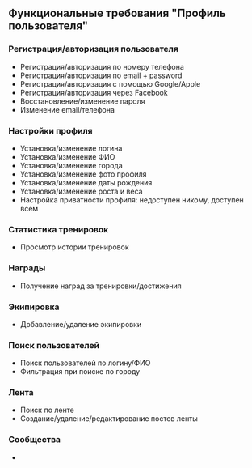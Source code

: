 ## Функциональные требования "Профиль пользователя"

### Регистрация/авторизация пользователя
* Регистрация/авторизация по номеру телефона
* Регистрация/авторизация по email + password
* Регистрация/авторизация с помощью Google/Apple
* Регистрация/авторизация через Facebook
* Восстановление/изменение пароля
* Изменение email/телефона

### Настройки профиля
* Установка/изменение логина
* Установка/изменение ФИО
* Установка/изменение города
* Установка/изменение фото профиля
* Установка/изменение даты рождения
* Установка/изменение роста и веса
* Настройка приватности профиля: недоступен никому, доступен всем

### Статистика тренировок
* Просмотр истории тренировок

### Награды
* Получение наград за тренировки/достижения 

### Экипировка
* Добавление/удаление экипировки

### Поиск пользователей
* Поиск пользователей по логину/ФИО
* Фильтрация при поиске по городу

### Лента
* Поиск по ленте
* Создание/удаление/редактирование постов ленты

### Сообщества
* 